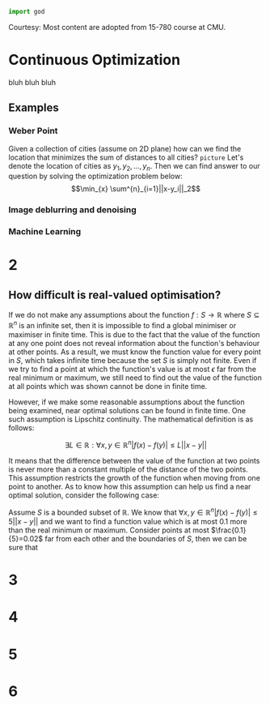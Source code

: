 ```python
import god
```
Courtesy: Most content are adopted from 15-780 course at CMU.
# Continuous Optimization
bluh bluh bluh

## Examples

### Weber Point

Given a collection of cities (assume on 2D plane) how can we find the location that minimizes the sum of distances to all cities?
`picture`
Let's denote the location of cities as $y_1, y_2, ..., y_n$.
Then we can find answer to our question by solving the optimization problem below:
$$\min_{x} \sum^{n}_{i=1}||x-y_i||_2$$

### Image deblurring and denoising

### Machine Learning

# 2

## How difficult is real-valued optimisation?

If we do not make any assumptions about the function $f:S\rightarrow\mathbb{R}$ where $S\subseteq\mathbb{R}^n$ is an infinite set, then it is impossible to find a global minimiser or maximiser in finite time. This is due to the fact that the value of the function at any one point does not reveal information about the function's behaviour at other points. As a result, we must know the function value for every point in $S$, which takes infinite time because the set $S$ is simply not finite. Even if we try to find a point at which the function's value is at most  $\epsilon$ far from the real minimum or maximum, we still need to find out the value of the function at all points which was shown cannot be done in finite time.

However, if we make some reasonable assumptions about the function being examined, near optimal solutions can be found in finite time. One such assumption is Lipschitz continuity. The mathematical definition is as follows:

$$\exists L\in\mathbb{R}:\forall x,y\in\mathbb{R}^n|f(x)-f(y)|\le L||x-y||$$

It means that the difference between the value of the function at two points is never more than a constant multiple of the distance of the two points. This assumption restricts the growth of the function when moving from one point to another. As to know how this assumption can help us find a near optimal solution, consider the following case:

Assume $S$ is a bounded subset of $\mathbb{R}$. We know that $\forall x,y\in\mathbb{R}^n|f(x)-f(y)|\le 5||x-y||$ and we want to find a function value which is at most $0.1$ more than the real minimum or maximum. Consider points at most $\frac{0.1}{5}=0.02$ far from each other and the boundaries of $S$, then we can be sure that 

# 3

# 4

# 5

# 6
<!--stackedit_data:
eyJoaXN0b3J5IjpbNDg5OTUyOTU5LC0yMDkxMTM3MTUzLC03MT
QyNzkzODIsLTk1NjE1MTA1MiwtMTE1MDAwMDE4MywtOTExODIx
NzY3LDE5NzQwOTY1OTksLTEzODU3MDA0ODgsMTc4OTM5MTMzNS
wtNjI1MjUwMTY0LDE2NTkwMTQ2ODMsLTk0ODU0NjYxLDU1OTk5
ODQ4NCwtMTE4MTE2ODQyOCwyMDA3OTUxOTAwLC0xNzM1OTU5NT
I5LC0xNDIxMDg2MDIyXX0=
-->